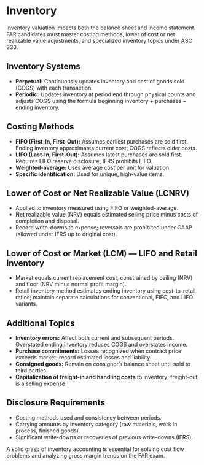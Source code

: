 # Inventory

Inventory valuation impacts both the balance sheet and income statement. FAR candidates must master costing methods, lower of cost or net realizable value adjustments, and specialized inventory topics under ASC 330.

## Inventory Systems

- **Perpetual:** Continuously updates inventory and cost of goods sold (COGS) with each transaction.
- **Periodic:** Updates inventory at period end through physical counts and adjusts COGS using the formula beginning inventory + purchases − ending inventory.

## Costing Methods

- **FIFO (First-In, First-Out):** Assumes earliest purchases are sold first. Ending inventory approximates current cost; COGS reflects older costs.
- **LIFO (Last-In, First-Out):** Assumes latest purchases are sold first. Requires LIFO reserve disclosure; IFRS prohibits LIFO.
- **Weighted-average:** Uses average cost per unit for valuation.
- **Specific identification:** Used for unique, high-value items.

## Lower of Cost or Net Realizable Value (LCNRV)

- Applied to inventory measured using FIFO or weighted-average.
- Net realizable value (NRV) equals estimated selling price minus costs of completion and disposal.
- Record write-downs to expense; reversals are prohibited under GAAP (allowed under IFRS up to original cost).

## Lower of Cost or Market (LCM) — LIFO and Retail Inventory

- Market equals current replacement cost, constrained by ceiling (NRV) and floor (NRV minus normal profit margin).
- Retail inventory method estimates ending inventory using cost-to-retail ratios; maintain separate calculations for conventional, FIFO, and LIFO variants.

## Additional Topics

- **Inventory errors:** Affect both current and subsequent periods. Overstated ending inventory reduces COGS and overstates income.
- **Purchase commitments:** Losses recognized when contract price exceeds market; record estimated losses and liability.
- **Consigned goods:** Remain on consignor’s balance sheet until sold to third parties.
- **Capitalization of freight-in and handling costs** to inventory; freight-out is a selling expense.

## Disclosure Requirements

- Costing methods used and consistency between periods.
- Carrying amounts by inventory category (raw materials, work in process, finished goods).
- Significant write-downs or recoveries of previous write-downs (IFRS).

A solid grasp of inventory accounting is essential for solving cost flow problems and analyzing gross margin trends on the FAR exam.
